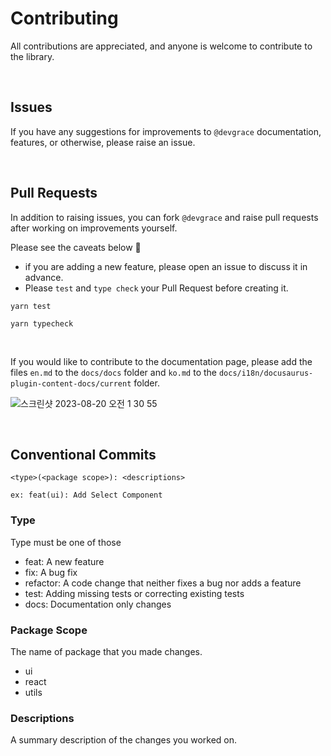 # Contributing
All contributions are appreciated, and anyone is welcome to contribute to the library.


<br />

## Issues
If you have any suggestions for improvements to `@devgrace` documentation, features, or otherwise, please raise an issue.

<br />

## Pull Requests
In addition to raising issues, you can fork `@devgrace` and raise pull requests after working on improvements yourself.

Please see the caveats below 🙏
- if you are adding a new feature, please open an issue to discuss it in advance.
- Please `test` and `type check` your Pull Request before creating it.

```shell
yarn test
```
```shell
yarn typecheck
```

<br />

If you would like to contribute to the documentation page, please add the files `en.md` to the `docs/docs` folder and `ko.md` to the `docs/i18n/docusaurus-plugin-content-docs/current` folder.

![스크린샷 2023-08-20 오전 1 30 55](https://github.com/Team-Grace/devgrace/assets/64779472/b5e772c9-89e1-4e31-8647-ffb1dfc26588)


<br />

## Conventional Commits

```
<type>(<package scope>): <descriptions>

ex: feat(ui): Add Select Component
```

### Type
Type must be one of those
- feat: A new feature
- fix: A bug fix
- refactor: A code change that neither fixes a bug nor adds a feature
- test: Adding missing tests or correcting existing tests
- docs: Documentation only changes

### Package Scope
The name of package that you made changes.
- ui
- react
- utils

### Descriptions
A summary description of the changes you worked on.

<br />